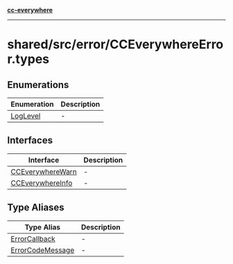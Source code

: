 [**cc-everywhere**](../../../../index.md)

***

# shared/src/error/CCEverywhereError.types

## Enumerations

| Enumeration | Description |
| ------ | ------ |
| [LogLevel](enumerations/log-level.md) | - |

## Interfaces

| Interface | Description |
| ------ | ------ |
| [CCEverywhereWarn](interfaces/cc-everywhere-warn.md) | - |
| [CCEverywhereInfo](interfaces/cc-everywhere-info.md) | - |

## Type Aliases

| Type Alias | Description |
| ------ | ------ |
| [ErrorCallback](type-aliases/error-callback.md) | - |
| [ErrorCodeMessage](type-aliases/error-code-message.md) | - |
